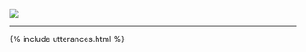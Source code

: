 ![](https://raw.githubusercontent.com/PierreDespereaux/Keizaal/main/assets/images/branding/Keizaal%20Website%20Banner.png)

---
<html>
{% include utterances.html %}
</html>
